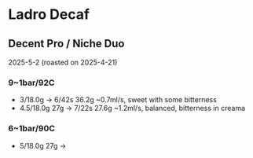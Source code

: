 # Ladro Decaf

## Decent Pro / Niche Duo

2025-5-2 (roasted on 2025-4-21)

### 9~1bar/92C

- 3/18.0g -> 6/42s 36.2g \~0.7ml/s, sweet with some bitterness
- 4.5/18.0g 27g -> 7/22s 27.6g \~1.2ml/s, balanced, bitterness in creama

### 6~1bar/90C

- 5/18.0g 27g ->
